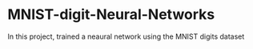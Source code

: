# MNIST-digit-Neural-Networks
In this project, trained a neaural network using the MNIST digits dataset
